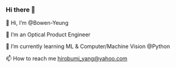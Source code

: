 ### Hi there 👋
👋 Hi, I’m @Bowen-Yeung

👀 I’m an Optical Product Engineer

🌱 I’m currently learning ML & Computer/Machine Vision @Python

📫 How to reach me hirobumi_yang@yahoo.com
